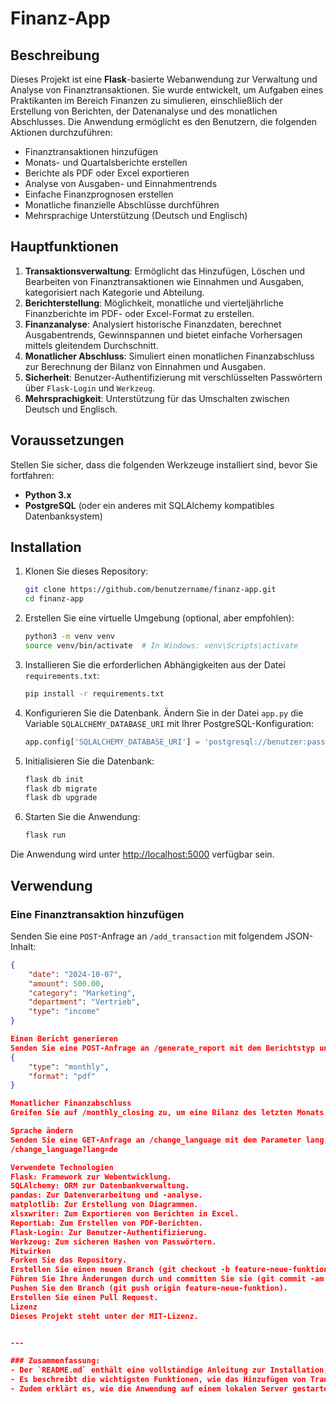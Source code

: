 # Finanz-App

## Beschreibung

Dieses Projekt ist eine **Flask**-basierte Webanwendung zur Verwaltung und Analyse von Finanztransaktionen. Sie wurde entwickelt, um Aufgaben eines Praktikanten im Bereich Finanzen zu simulieren, einschließlich der Erstellung von Berichten, der Datenanalyse und des monatlichen Abschlusses. Die Anwendung ermöglicht es den Benutzern, die folgenden Aktionen durchzuführen:
- Finanztransaktionen hinzufügen
- Monats- und Quartalsberichte erstellen
- Berichte als PDF oder Excel exportieren
- Analyse von Ausgaben- und Einnahmentrends
- Einfache Finanzprognosen erstellen
- Monatliche finanzielle Abschlüsse durchführen
- Mehrsprachige Unterstützung (Deutsch und Englisch)

## Hauptfunktionen

1. **Transaktionsverwaltung**: Ermöglicht das Hinzufügen, Löschen und Bearbeiten von Finanztransaktionen wie Einnahmen und Ausgaben, kategorisiert nach Kategorie und Abteilung.
2. **Berichterstellung**: Möglichkeit, monatliche und vierteljährliche Finanzberichte im PDF- oder Excel-Format zu erstellen.
3. **Finanzanalyse**: Analysiert historische Finanzdaten, berechnet Ausgabentrends, Gewinnspannen und bietet einfache Vorhersagen mittels gleitendem Durchschnitt.
4. **Monatlicher Abschluss**: Simuliert einen monatlichen Finanzabschluss zur Berechnung der Bilanz von Einnahmen und Ausgaben.
5. **Sicherheit**: Benutzer-Authentifizierung mit verschlüsselten Passwörtern über `Flask-Login` und `Werkzeug`.
6. **Mehrsprachigkeit**: Unterstützung für das Umschalten zwischen Deutsch und Englisch.

## Voraussetzungen

Stellen Sie sicher, dass die folgenden Werkzeuge installiert sind, bevor Sie fortfahren:
- **Python 3.x** 
- **PostgreSQL** (oder ein anderes mit SQLAlchemy kompatibles Datenbanksystem)

## Installation

1. Klonen Sie dieses Repository:

    ```bash
    git clone https://github.com/benutzername/finanz-app.git
    cd finanz-app
    ```

2. Erstellen Sie eine virtuelle Umgebung (optional, aber empfohlen):

    ```bash
    python3 -m venv venv
    source venv/bin/activate  # In Windows: venv\Scripts\activate
    ```

3. Installieren Sie die erforderlichen Abhängigkeiten aus der Datei `requirements.txt`:

    ```bash
    pip install -r requirements.txt
    ```

4. Konfigurieren Sie die Datenbank. Ändern Sie in der Datei `app.py` die Variable `SQLALCHEMY_DATABASE_URI` mit Ihrer PostgreSQL-Konfiguration:

    ```python
    app.config['SQLALCHEMY_DATABASE_URI'] = 'postgresql://benutzer:passwort@localhost/financeapp'
    ```

5. Initialisieren Sie die Datenbank:

    ```bash
    flask db init
    flask db migrate
    flask db upgrade
    ```

6. Starten Sie die Anwendung:

    ```bash
    flask run
    ```

Die Anwendung wird unter [http://localhost:5000](http://localhost:5000) verfügbar sein.

## Verwendung

### Eine Finanztransaktion hinzufügen
Senden Sie eine `POST`-Anfrage an `/add_transaction` mit folgendem JSON-Inhalt:

```json
{
    "date": "2024-10-07",
    "amount": 500.00,
    "category": "Marketing",
    "department": "Vertrieb",
    "type": "income"
}

Einen Bericht generieren
Senden Sie eine POST-Anfrage an /generate_report mit dem Berichtstyp und dem Ausgabeformat:
{
    "type": "monthly",
    "format": "pdf"
}

Monatlicher Finanzabschluss
Greifen Sie auf /monthly_closing zu, um eine Bilanz des letzten Monats zu erhalten.

Sprache ändern
Senden Sie eine GET-Anfrage an /change_language mit dem Parameter lang, um zwischen Deutsch und Englisch zu wechseln:
/change_language?lang=de

Verwendete Technologien
Flask: Framework zur Webentwicklung.
SQLAlchemy: ORM zur Datenbankverwaltung.
pandas: Zur Datenverarbeitung und -analyse.
matplotlib: Zur Erstellung von Diagrammen.
xlsxwriter: Zum Exportieren von Berichten in Excel.
ReportLab: Zum Erstellen von PDF-Berichten.
Flask-Login: Zur Benutzer-Authentifizierung.
Werkzeug: Zum sicheren Hashen von Passwörtern.
Mitwirken
Forken Sie das Repository.
Erstellen Sie einen neuen Branch (git checkout -b feature-neue-funktion).
Führen Sie Ihre Änderungen durch und committen Sie sie (git commit -am 'Neue Funktion hinzufügen').
Pushen Sie den Branch (git push origin feature-neue-funktion).
Erstellen Sie einen Pull Request.
Lizenz
Dieses Projekt steht unter der MIT-Lizenz.


---

### Zusammenfassung:
- Der `README.md` enthält eine vollständige Anleitung zur Installation, Nutzung und Konfiguration der Finanz-App auf Deutsch.
- Es beschreibt die wichtigsten Funktionen, wie das Hinzufügen von Transaktionen, das Generieren von Berichten und den monatlichen Abschluss.
- Zudem erklärt es, wie die Anwendung auf einem lokalen Server gestartet wird, und beschreibt die verwendeten Technologien.
